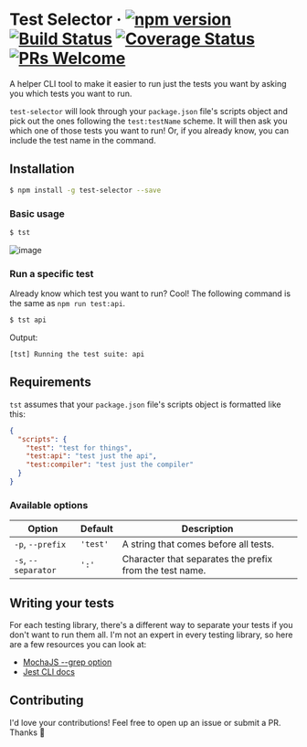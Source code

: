# Test Selector &middot; [![npm version](https://img.shields.io/npm/v/test-selector.svg?style=flat)](https://www.npmjs.com/package/test-selector) [![Build Status](https://img.shields.io/travis/JasonEtco/test-selector.svg)](https://travis-ci.org/JasonEtco/test-selector) [![Coverage Status](https://coveralls.io/repos/github/JasonEtco/test-selector/badge.svg?branch=master)](https://coveralls.io/github/JasonEtco/test-selector?branch=master) [![PRs Welcome](https://img.shields.io/badge/PRs-welcome-brightgreen.svg)](CONTRIBUTING.md#pull-requests)

A helper CLI tool to make it easier to run just the tests you want by asking you which tests you want to run.

`test-selector` will look through your `package.json` file's scripts object and pick out the ones following the `test:testName` scheme. It will then ask you which one of those tests you want to run! Or, if you already know, you can include the test name in the command.

## Installation

```bash
$ npm install -g test-selector --save
```

### Basic usage

```bash
$ tst
```

![image](https://user-images.githubusercontent.com/10660468/30147090-4e238982-936a-11e7-8042-d96d5abbe6a5.png)

### Run a specific test

Already know which test you want to run? Cool! The following command is the same as `npm run test:api`.

```bash
$ tst api
```
Output:
```
[tst] Running the test suite: api
```

## Requirements

`tst` assumes that your `package.json` file's scripts object is formatted like this:

```json
{
  "scripts": {
    "test": "test for things",
    "test:api": "test just the api",
    "test:compiler": "test just the compiler"
  }
}
```

### Available options

| Option | Default | Description |
| ------ | ------- | ----------- |
| `-p`, `--prefix` | `'test'` | A string that comes before all tests. |
| `-s`, `--separator` | `':'` | Character that separates the prefix from the test name. |


## Writing your tests

For each testing library, there's a different way to separate your tests if you don't want to run them all. I'm not an expert in every testing library, so here are a few resources you can look at:

- [MochaJS --grep option](https://mochajs.org/#-g---grep-pattern)
- [Jest CLI docs](http://facebook.github.io/jest/docs/en/cli.html)

## Contributing

I'd love your contributions! Feel free to open up an issue or submit a PR. Thanks 💖